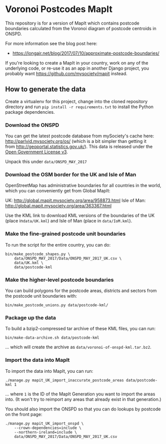 Voronoi Postcodes MapIt
=======================

This repository is for a version of MapIt which contains
postcode boundaries calculated from the Voronoi diagram of
postcode centroids in ONSPD.

For more information see the blog post here:

* https://longair.net/blog/2017/07/10/approximate-postcode-boundaries/

If you're looking to create a MapIt in your country, work on any
of the underlying code, or re-use it as an app in another Django
project, you probably want https://github.com/mysociety/mapit
instead.

How to generate the data
------------------------

Create a virtualenv for this project, change into the cloned
repository directory and run `pip install -r requirements.txt`
to install the Python package dependencies.

### Download the ONSPD

You can get the latest postcode database from mySociety's cache
here: http://parlvid.mysociety.org/os/ (which is a bit simpler
than getting it from http://geoportal.statistics.gov.uk/). This
data is released under the
[Open Government License v3](https://www.nationalarchives.gov.uk/doc/open-government-licence/version/3/).

Unpack this under `data/ONSPD_MAY_2017`

### Download the OSM border for the UK and Isle of Man

OpenStreetMap has administrative boundaries for all countries in
the world, which you can conveniently get from Global MapIt:

UK: http://global.mapit.mysociety.org/area/958873.html
Isle of Man: http://global.mapit.mysociety.org/area/363367.html

Use the KML link to download KML versions of the boundaries of
the UK (place in`data/UK.kml`) and Isle of Man (place in `data/IoM.kml`).

### Make the fine-grained postcode unit boundaries

To run the script for the entire country, you can do:

    bin/make_postcode_shapes.py \
        data/ONSPD_MAY_2017/Data/ONSPD_MAY_2017_UK.csv \
        data/UK.kml \
        data/postcode-kml

### Make the higher-level postcode boundaries

You can build polygons for the postcode areas, districts and
sectors from the postcode unit boundaries with:

    bin/make_postcode_unions.py data/postcode-kml/

### Package up the data

To build a bzip2-compressed tar archive of these KML files, you
can run:

    bin/make-data-archive.sh data/postcode-kml

... which will create the archive as
`data/voronoi-of-onspd-kml.tar.bz2`.

### Import the data into MapIt

To import the data into MapIt, you can run:

    ./manage.py mapit_UK_import_inaccurate_postcode_areas data/postcode-kml 1

... where `1` is the ID of the MapIt Generation you want to
import the areas into. (It won't try to reimport any areas that
already exist in that generation.)

You should also import the ONSPD so that you can do lookups by
postcode on the front page:

    ./manage.py mapit_UK_import_onspd \
        --crown-dependencies=include \
        --northern-ireland=include \
        data/ONSPD_MAY_2017/Data/ONSPD_MAY_2017_UK.csv
